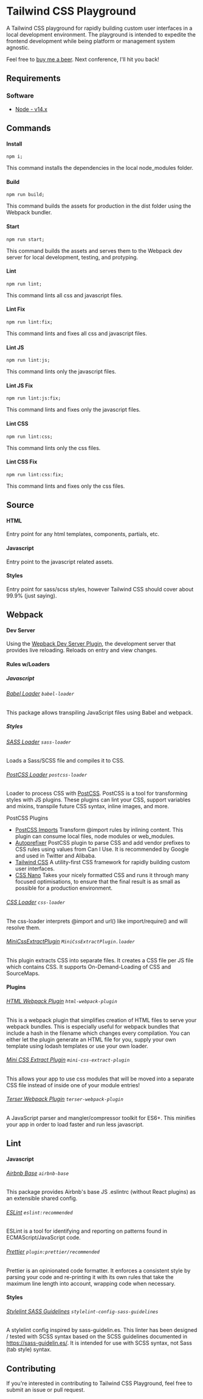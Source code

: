 # Tailwind CSS Playground

A Tailwind CSS playground for rapidly building custom user interfaces in a local development environment. The playground is intended to expedite the frontend development while being platform or management system agnostic.

Feel free to [buy me a beer](https://www.paypal.com/donate?business=GJKCBDMVCTHW6&item_name=beer+belly&currency_code=USD). Next conference, I'll hit you back!


## Requirements

### Software

- [Node - v14.x](https://nodejs.org/download/release/latest-v14.x/)



## Commands

#### Install

```
npm i;
```

This command installs the dependencies in the local node_modules folder.

#### Build 

```
npm run build;
```

This command builds the assets for production in the dist folder using the Webpack bundler.

#### Start 

```
npm run start;
```

This command builds the assets and serves them to the Webpack dev server for local development, testing, and protyping.

#### Lint

```
npm run lint;
```

This command lints all css and javascript files.

#### Lint Fix

```
npm run lint:fix;
```

This command lints and fixes all css and javascript files.

#### Lint JS

```
npm run lint:js;
```

This command lints only the javascript files.

#### Lint JS Fix

```
npm run lint:js:fix;
```

This command lints and fixes only the javascript files.

#### Lint CSS

```
npm run lint:css;
```

This command lints only the css files.

#### Lint CSS Fix

```
npm run lint:css:fix;
```

This command lints and fixes only the css files.



## Source

#### HTML

Entry point for any html templates, components, partials, etc.

#### Javascript

Entry point to the javascript related assets.

#### Styles

Entry point for sass/scss styles, however Tailwind CSS should cover about 99.9% (just saying).



## Webpack

#### Dev Server

Using the [Wepback Dev Server Plugin](https://www.npmjs.com/package/webpack-dev-server), the development server that provides live reloading. Reloads on entry and view changes.


#### Rules w/Loaders

##### Javascript

###### [Babel Loader](https://www.npmjs.com/package/babel-loader) `babel-loader`

This package allows transpiling JavaScript files using Babel and webpack.

##### Styles

###### [SASS Loader](https://www.npmjs.com/package/sass-loader) `sass-loader`

Loads a Sass/SCSS file and compiles it to CSS.

###### [PostCSS Loader](https://www.npmjs.com/package/postcss-loader) `postcss-loader`

Loader to process CSS with [PostCSS](https://www.npmjs.com/package/postcss). PostCSS is a tool for transforming styles with JS plugins. These plugins can lint your CSS, support variables and mixins, transpile future CSS syntax, inline images, and more.

PostCSS Plugins

- [PostCSS Imports](https://www.npmjs.com/package/postcss-import) Transform @import rules by inlining content. This plugin can consume local files, node modules or web_modules.
- [Autoprefixer](https://www.npmjs.com/package/autoprefixer) PostCSS plugin to parse CSS and add vendor prefixes to CSS rules using values from Can I Use. It is recommended by Google and used in Twitter and Alibaba.
- [Tailwind CSS](https://www.npmjs.com/package/tailwindcss) A utility-first CSS framework for rapidly building custom user interfaces.
- [CSS Nano](https://www.npmjs.com/package/cssnano) Takes your nicely formatted CSS and runs it through many focused optimisations, to ensure that the final result is as small as possible for a production environment.

###### [CSS Loader](https://www.npmjs.com/package/css-loader) `css-loader`

The css-loader interprets @import and url() like import/require() and will resolve them.

###### [MiniCssExtractPlugin](https://www.npmjs.com/package/mini-css-extract-plugin) `MiniCssExtractPlugin.loader`

This plugin extracts CSS into separate files. It creates a CSS file per JS file which contains CSS. It supports On-Demand-Loading of CSS and SourceMaps.


#### Plugins

###### [HTML Webpack Plugin](https://www.npmjs.com/package/html-webpack-plugin) `html-webpack-plugin`

This is a webpack plugin that simplifies creation of HTML files to serve your webpack bundles. This is especially useful for webpack bundles that include a hash in the filename which changes every compilation. You can either let the plugin generate an HTML file for you, supply your own template using lodash templates or use your own loader.

###### [Mini CSS Extract Plugin](https://github.com/webpack-contrib/mini-css-extract-plugin) `mini-css-extract-plugin`

This allows your app to use css modules that will be moved into a separate CSS file instead of inside one of your module entries!

###### [Terser Webpack Plugin](https://github.com/webpack-contrib/terser-webpack-plugin) `terser-webpack-plugin`

A JavaScript parser and mangler/compressor toolkit for ES6+. This minifies your app in order to load faster and run less javascript.



## Lint

#### Javascript

###### [Airbnb Base](https://www.npmjs.com/package/eslint-config-airbnb-base) `airbnb-base`

This package provides Airbnb's base JS .eslintrc (without React plugins) as an extensible shared config.

###### [ESLint](https://www.npmjs.com/package/eslint) `eslint:recommended`

ESLint is a tool for identifying and reporting on patterns found in ECMAScript/JavaScript code.

###### [Prettier](https://www.npmjs.com/package/prettier) `plugin:prettier/recommended`

Prettier is an opinionated code formatter. It enforces a consistent style by parsing your code and re-printing it with its own rules that take the maximum line length into account, wrapping code when necessary.

#### Styles

###### [Stylelint SASS Guidelines](https://www.npmjs.com/package/stylelint-config-sass-guidelines) `stylelint-config-sass-guidelines`

A stylelint config inspired by sass-guidelin.es. This linter has been designed / tested with SCSS syntax based on the SCSS guidelines documented in https://sass-guidelin.es/. It is intended for use with SCSS syntax, not Sass (tab style) syntax.



## Contributing

If you're interested in contributing to Tailwind CSS Playground, feel free to submit an issue or pull request.
